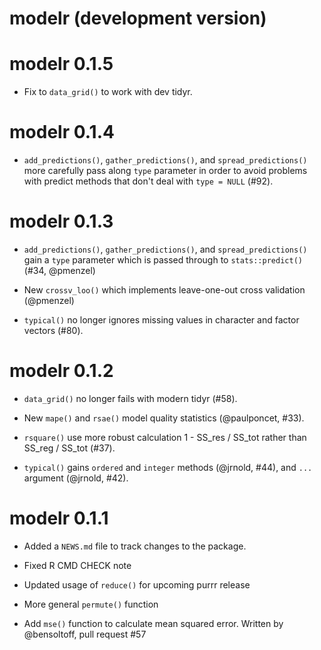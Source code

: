 # modelr (development version)

# modelr 0.1.5

* Fix to `data_grid()` to work with dev tidyr.

# modelr 0.1.4

* `add_predictions()`, `gather_predictions()`, and `spread_predictions()` 
  more carefully pass along `type` parameter in order to avoid problems with
  predict methods that don't deal with `type = NULL` (#92).

# modelr 0.1.3

* `add_predictions()`, `gather_predictions()`, and `spread_predictions()` 
  gain a `type` parameter which is passed through to `stats::predict()`
  (#34, @pmenzel)

* New `crossv_loo()` which implements leave-one-out cross validation (@pmenzel)

* `typical()` no longer ignores missing values in character and factor vectors
  (#80).

# modelr 0.1.2

* `data_grid()` no longer fails with modern tidyr (#58).

* New `mape()` and `rsae()` model quality statistics (@paulponcet, #33).

* `rsquare()` use more robust calculation 1 - SS_res / SS_tot rather 
  than SS_reg / SS_tot (#37).

* `typical()` gains `ordered` and `integer` methods (@jrnold, #44), 
  and `...` argument (@jrnold, #42).

# modelr 0.1.1

* Added a `NEWS.md` file to track changes to the package.

* Fixed R CMD CHECK note

* Updated usage of `reduce()` for upcoming purrr release

* More general `permute()` function

* Add `mse()` function to calculate mean squared error. Written by @bensoltoff, pull request #57

